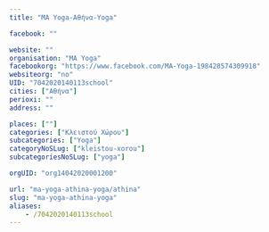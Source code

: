 ```yaml
---
title: "MA Yoga-Αθήνα-Yoga"

facebook: ""

website: ""
organisation: "MA Yoga"
facebookorg: "https://www.facebook.com/MA-Yoga-198428574309918"
websiteorg: "no"
UID: "7042020140113school"
cities: ["Αθήνα"]
perioxi: ""
address: ""

places: [""]
categories: ["Κλειστού Χώρου"]
subcategories: ["Yoga"]
categoryNoSLug: ["kleistou-xorou"]
subcategoriesNoSLug: ["yoga"]

orgUID: "org14042020001200"

url: "ma-yoga-athina-yoga/athina"
slug: "ma-yoga-athina-yoga"
aliases:
    - /7042020140113school
---
```





